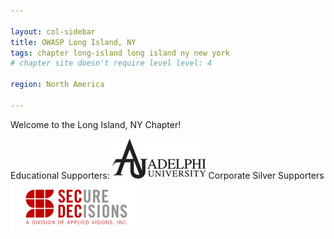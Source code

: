 ```yaml
---

layout: col-sidebar
title: OWASP Long Island, NY
tags: chapter long-island long island ny new york
# chapter site doesn't require level level: 4

region: North America

---
```


Welcome to the Long Island, NY Chapter!


Educational Supporters: [![Adelphi University](/assets/images/AdelphiLogo-150x64.png)](https://www.adelphi.edu/)
Corporate Silver Supporters [![Secure Decision](/assets/images/200px-Secdec-logo_division.png)](https://securedecisions.com/)
